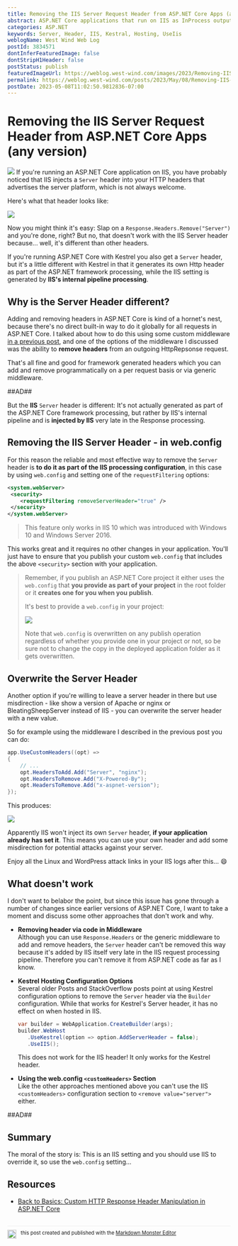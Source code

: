 ```yaml
---
title: Removing the IIS Server Request Header from ASP.NET Core Apps (any version)
abstract: ASP.NET Core applications that run on IIS as InProcess output an Server name for IIS into the HTTP headers. If you want to remove the server header, you'll find that the process for IIS is different than for the internally created Kestrel header and you can't use the same approach to remove the header as with Kestrel applications. In this post I discuss why the header behaves differently in IIS and how to remove it regardless of ASP.NET version.
categories: ASP.NET
keywords: Server, Header, IIS, Kestral, Hosting, UseIis
weblogName: West Wind Web Log
postId: 3834571
dontInferFeaturedImage: false
dontStripH1Header: false
postStatus: publish
featuredImageUrl: https://weblog.west-wind.com/images/2023/Removing-IIS-Server-Request-Header-from-ASP.NET-Core-Apps-(any-version)/Headless.jpg
permalink: https://weblog.west-wind.com/posts/2023/May/08/Removing-IIS-Server-Request-Header-from-ASPNET-Core-Apps-any-version
postDate: 2023-05-08T11:02:50.9812836-07:00
---
```

# Removing the IIS Server Request Header from ASP.NET Core Apps (any version)

![](Headless.jpg)
If you're running an ASP.NET Core application on IIS, you have probably noticed that IIS injects a `Server` header into your HTTP headers that advertises the server platform, which is not always welcome.

Here's what that header looks like:

![](HttpHeaderswithIis.png)

Now you might think it's easy: Slap on a `Response.Headers.Remove("Server")` and you're done, right? But no, that doesn't work with the IIS Server header because... well, it's different than other headers.

If you're running ASP.NET Core with  Kestrel you also get a `Server` header, but it's a little different with Kestrel in that it generates its own Http header as part of the ASP.NET framework processing, while the IIS setting is generated by **IIS's internal pipeline processing**.

## Why is the Server Header different?
Adding and removing headers in ASP.NET Core is kind of a hornet's nest, because there's no direct built-in way to do it globally for all requests in ASP.NET Core. I talked about how to do this using some custom middleware [in a previous post](https://weblog.west-wind.com/posts/2022/Jul/07/Back-to-Basics-Custom-HTTP-Response-Header-Manipulation-in-ASPNET-Core), and one of the options of the middleware I discussed was the ability to **remove headers** from an outgoing HttpRepsonse request.

That's all fine and good for framework generated headers which you can add and remove programmatically on a per request basis or via generic middleware.

##AD##

But the **IIS** `Server` header is different: It's not actually generated as part of the ASP.NET Core framework processing, but rather by IIS's internal pipeline and is **injected by IIS** very late in the Response processing.

## Removing the IIS Server Header - in web.config
For this reason the reliable and most effective way to remove the `Server` header is **to do it as part of the IIS processing configuration**, in this case by using `web.config` and setting one of the `requestFiltering` options:

```xml
<system.webServer>
 <security>
    <requestFiltering removeServerHeader="true" />
 </security>
</system.webServer>
```

> This feature only works in IIS 10 which was introduced with Windows 10 and Windows Server 2016.

This works great and it requires no other changes in your application. You'll just have to ensure that you publish your custom `web.config` that includes the above `<security>` section with your application.

> Remember, if you publish an ASP.NET Core project it either uses the `web.config` that **you provide as part of your project** in the root folder or it **creates one for you when you publish**. 
>
> It's best to provide a `web.config` in your project:
>
> ![](webConfigInProject.png)
>
> Note that `web.config` is overwritten on any publish operation regardless of whether you provide one in your project or not, so be sure not to change the copy in the deployed application folder as it gets overwritten.

## Overwrite the Server Header
Another option if you're willing to leave a server header in there but use misdirection - like show a version of Apache or nginx or BleatingSheepServer instead of IIS - you can overwrite the server header with a new value.

So for example using the middleware I described in the previous post you can do:

```cs
app.UseCustomHeaders((opt) =>
{
    // ...
    opt.HeadersToAdd.Add("Server", "nginx");
    opt.HeadersToRemove.Add("X-Powered-By");
    opt.HeadersToRemove.Add("x-aspnet-version");
});
```

This produces:

![](FakeServerHeader.png)

Apparently IIS won't inject its own `Server` header, **if your application already has set it**. This means you can use your own header and add some misdirection for potential attacks against your server.

Enjoy all the Linux and WordPress attack links in your IIS logs after this... :smile:

## What doesn't work
I don't want to belabor the point, but since this issue has gone through a number of changes since earlier versions of ASP.NET Core, I want to take a moment and discuss some other approaches that don't work and why.

* **Removing header via code in Middleware**  
Although you can use `Response.Headers` or the generic middleware to add and remove headers, the `Server` header can't be removed this way because it's added by IIS itself very late in the IIS request processing pipeline. Therefore you can't remove it from ASP.NET code as far as I know.

* **Kestrel Hosting Configuration Options**  
Several older Posts and StackOverflow posts point at using Kestrel configuration options to remove the `Server` header via the `Builder` configuration. While that works for Kestrel's Server header, it has no effect on when hosted in IIS. 
    ```cs
    var builder = WebApplication.CreateBuilder(args);
    builder.WebHost
       .UseKestrel(option => option.AddServerHeader = false);
       .UseIIS();
    ```
    This does not work for the IIS header! It only works for the Kestrel header.

* **Using the web.config `<customHeaders>` Section**  
Like the other approaches mentioned above you can't use the IIS `<customHeaders>` configuration section to `<remove value="server">` either.

##AD##

## Summary
The moral of the story is: This is an IIS setting and you should use IIS to override it, so use the `web.config` setting...

## Resources

* [Back to Basics: Custom HTTP Response Header Manipulation in ASP.NET Core](https://weblog.west-wind.com/posts/2022/Jul/07/Back-to-Basics-Custom-HTTP-Response-Header-Manipulation-in-ASPNET-Core)

<div style="margin-top: 30px;font-size: 0.8em;
            border-top: 1px solid #eee;padding-top: 8px;">
    <img src="https://markdownmonster.west-wind.com/favicon.png"
         style="height: 20px;float: left; margin-right: 10px;"/>
    this post created and published with the 
    <a href="https://markdownmonster.west-wind.com" 
       target="top">Markdown Monster Editor</a> 
</div>